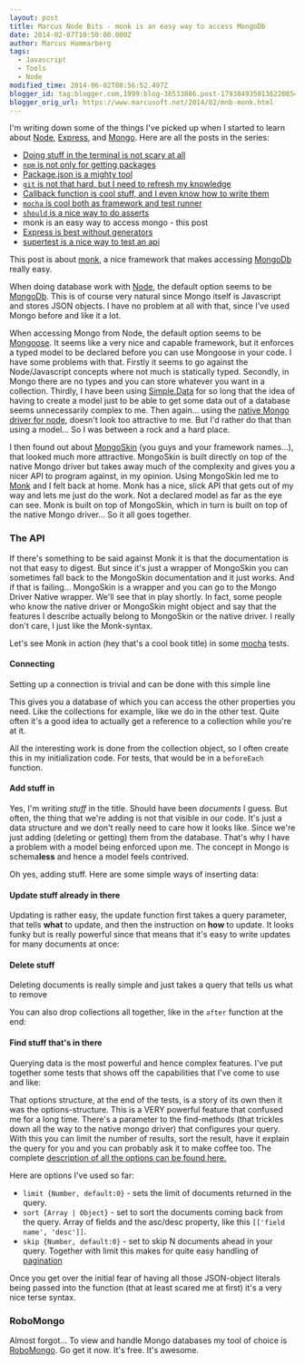 ```yaml
---
layout: post
title: Marcus Node Bits - monk is an easy way to access MongoDb
date: 2014-02-07T10:50:00.000Z
author: Marcus Hammarberg
tags:
  - Javascript
  - Tools
  - Node
modified_time: 2014-06-02T08:56:52.497Z
blogger_id: tag:blogger.com,1999:blog-36533086.post-1793849350136220854
blogger_orig_url: https://www.marcusoft.net/2014/02/mnb-monk.html
---
```


I'm writing down some of the things I've picked up when I started to learn about [Node](http://nodejs.org/), [Express](http://expressjs.com/), and [Mongo](http://www.mongodb.org/). Here are all the posts in the series:

- [Doing stuff in the terminal is not scary at all](https://www.marcusoft.net/2014/02/mnb-terminal.html)
- [`npm` is not only for getting packages](https://www.marcusoft.net/2014/02/mnb-npm.html)
- [Package.json is a mighty tool](https://www.marcusoft.net/2014/02/mnb-packagejson.html)
- [`git` is not that hard, but I need to refresh my knowledge](https://www.marcusoft.net/2014/02/mnb-git.html)
- [Callback function is cool stuff, and I even know how to write them](https://www.marcusoft.net/2014/02/mnb-callbacks.html)
- [`mocha` is cool both as framework and test runner](https://www.marcusoft.net/2014/02/mnb-mocha.html)
- [`should` is a nice way to do asserts](https://www.marcusoft.net/2014/02/mnb-should.html)
- monk is an easy way to access mongo - this post
- [Express is best without generators](https://www.marcusoft.net/2014/02/mnb-express.html)
- [supertest is a nice way to test an api](https://www.marcusoft.net/2014/02/mnb-supertest.html)

This post is about [monk](https://github.com/LearnBoost/monk), a nice framework that makes accessing [MongoDb](http://www.mongodb.org/) really easy.

When doing database work with [Node](http://www.nodejs.org/), the default option seems to be [MongoDb](http://www.mongodb.org/). This is of course very natural since Mongo itself is Javascript and stores JSON objects. I have no problem at all with that, since I've used Mongo before and like it a lot.

When accessing Mongo from Node, the default option seems to be [Mongoose](http://mongoosejs.com/). It seems like a very nice and capable framework, but it enforces a typed model to be declared before you can use Mongoose in your code. I have some problems with that. Firstly it seems to go against the Node/Javascript concepts where not much is statically typed. Secondly, in Mongo there are no types and you can store whatever you want in a collection. Thirdly, I have been using [Simple.Data](https://github.com/markrendle/Simple.Data) for so long that the idea of having to create a model just to be able to get some data out of a database seems unnecessarily complex to me. Then again... using the [native Mongo driver for node](http://mongodb.github.io/node-mongodb-native/), doesn't look too attractive to me. But I'd rather do that than using a model... So I was between a rock and a hard place.

I then found out about [MongoSkin](https://github.com/kissjs/node-mongoskin) (you guys and your framework names...), that looked much more attractive. MongoSkin is built directly on top of the native Mongo driver but takes away much of the complexity and gives you a nicer API to program against, in my opinion. Using MongoSkin led me to [Monk](https://github.com/LearnBoost/monk) and I felt back at home. Monk has a nice, slick API that gets out of my way and lets me just do the work. Not a declared model as far as the eye can see. Monk is built on top of MongoSkin, which in turn is built on top of the native Mongo driver... So it all goes together.

### The API

If there's something to be said against Monk it is that the documentation is not that easy to digest. But since it's just a wrapper of MongoSkin you can sometimes fall back to the MongoSkin documentation and it just works. And if that is failing... MongoSkin is a wrapper and you can go to the Mongo Driver Native wrapper. We'll see that in play shortly. In fact, some people who know the native driver or MongoSkin might object and say that the features I describe actually belong to MongoSkin or the native driver. I really don't care, I just like the Monk-syntax.

Let's see Monk in action (hey that's a cool book title) in some [mocha](https://www.marcusoft.net/2014/02/mnb-monk.html) tests.

#### Connecting

Setting up a connection is trivial and can be done with this simple line

This gives you a database of which you can access the other properties you need. Like the collections for example, like we do in the other test. Quite often it's a good idea to actually get a reference to a collection while you're at it.

All the interesting work is done from the collection object, so I often create this in my initialization code. For tests, that would be in a `beforeEach` function.

#### Add stuff in

Yes, I'm writing *stuff* in the title. Should have been *documents* I guess. But often, the thing that we're adding is not that visible in our code. It's just a data structure and we don't really need to care how it looks like. Since we're just adding (deleting or getting) them from the database. That's why I have a problem with a model being enforced upon me. The concept in Mongo is schema**less** and hence a model feels contrived.

Oh yes, adding stuff. Here are some simple ways of inserting data:

#### Update stuff already in there

Updating is rather easy, the update function first takes a query parameter, that tells **what** to update, and then the instruction on **how** to update. It looks funky but is really powerful since that means that it's easy to write updates for many documents at once:

#### Delete stuff

Deleting documents is really simple and just takes a query that tells us what to remove

You can also drop collections all together, like in the `after` function at the end:

#### Find stuff that's in there

Querying data is the most powerful and hence complex features. I've put together some tests that shows off the capabilities that I've come to use and like:

That options structure, at the end of the tests, is a story of its own then it was the options-structure. This is a VERY powerful feature that confused me for a long time. There's a parameter to the find-methods (that trickles down all the way to the native mongo driver) that configures your query. With this you can limit the number of results, sort the result, have it explain the query for you and you can probably ask it to make coffee too. The complete [description of all the options can be found here.](http://mongodb.github.io/node-mongodb-native/markdown-docs/queries.html#query-options)

Here are options I've used so far:

- `limit {Number, default:0}` - sets the limit of documents returned in the query.
- `sort {Array | Object}` - set to sort the documents coming back from the query. Array of fields and the asc/desc property, like this `[['field name', 'desc']]`.
- `skip {Number, default:0}` - set to skip N documents ahead in your query. Together with limit this makes for quite easy handling of [pagination](http://en.wikipedia.org/wiki/Pagination)

Once you get over the initial fear of having all those JSON-object literals being passed into the function (that at least scared me at first) it's a very nice terse syntax.

### RoboMongo

Almost forgot... To view and handle Mongo databases my tool of choice is [RoboMongo](http://robomongo.org/). Go get it now. It's free. It's awesome.
